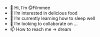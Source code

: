- 👋 Hi, I’m @Filmmee
- 👀 I’m interested in delicious food
- 🌱 I’m currently learning how to sleep well
- 💞️ I’m looking to collaborate on ...
- 📫 How to reach me -> dream

<!---
Filmmee/Filmmee is a ✨ special ✨ repository because its `README.md` (this file) appears on your GitHub profile.
You can click the Preview link to take a look at your changes.
--->
